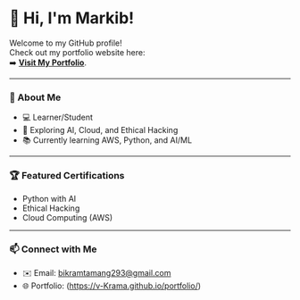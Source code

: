 # 👋 Hi, I'm Markib!

Welcome to my GitHub profile!  
Check out my portfolio website here:  
➡️ [**Visit My Portfolio**](https://v-krama.github.io/Portfolio/).

---

### 📜 About Me
- 💻 Learner/Student
- 🎯 Exploring AI, Cloud, and Ethical Hacking
- 📚 Currently learning AWS, Python, and AI/ML

---

### 🏆 Featured Certifications
- Python with AI
- Ethical Hacking
- Cloud Computing (AWS)

---

### 📫 Connect with Me
- ✉️ Email: bikramtamang293@gmail.com
- 🌐 Portfolio: (https://v-Krama.github.io/portfolio/)
